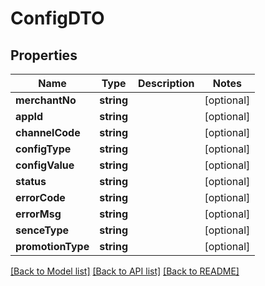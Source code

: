 # ConfigDTO

## Properties
Name | Type | Description | Notes
------------ | ------------- | ------------- | -------------
**merchantNo** | **string** |  | [optional] 
**appId** | **string** |  | [optional] 
**channelCode** | **string** |  | [optional] 
**configType** | **string** |  | [optional] 
**configValue** | **string** |  | [optional] 
**status** | **string** |  | [optional] 
**errorCode** | **string** |  | [optional] 
**errorMsg** | **string** |  | [optional] 
**senceType** | **string** |  | [optional] 
**promotionType** | **string** |  | [optional] 

[[Back to Model list]](../README.md#documentation-for-models) [[Back to API list]](../README.md#documentation-for-api-endpoints) [[Back to README]](../README.md)


